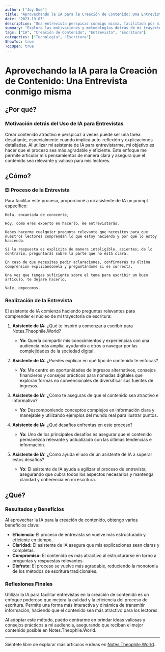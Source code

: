 ```yaml
---
author: ["Joy Doe"]
title: "Aprovechando la IA para la Creación de Contenido: Una Entrevista conmigo misma"
date: "2023-10-03"
description: "Una entrevista perspicaz conmigo misma, facilitada por mi asistente de IA, para explorar mi trayectoria y motivaciones detrás de escribir para Notes.Theophile.World."
summary: "Explora las motivaciones y metodologías detrás de mi trayectoria de escritura para Notes.Theophile.World a través de una entrevista atractiva realizada por mi asistente de IA."
tags: ["IA", "Creación de Contenido", "Entrevista", "Escritura"]
categories: ["Tecnología", "Escritura"]
ShowToc: true
TocOpen: true
---
```


# Aprovechando la IA para la Creación de Contenido: Una Entrevista conmigo misma

## ¿Por qué?

### Motivación detrás del Uso de IA para Entrevistas

Crear contenido atractivo e perspicaz a veces puede ser una tarea desafiante, especialmente cuando implica auto-reflexión y explicaciones detalladas. Al utilizar mi asistente de IA para entrevistarme, mi objetivo es hacer que el proceso sea más agradable y eficiente. Este enfoque me permite articular mis pensamientos de manera clara y asegura que el contenido sea relevante y valioso para mis lectores.

## ¿Cómo?

### El Proceso de la Entrevista

Para facilitar este proceso, proporcioné a mi asistente de IA un prompt específico:

```
Hola, encantada de conocerte,

Hoy, como eres experto en hacerlo, me entrevistarás.

Debes hacerme cualquier pregunta relevante que necesites para que nuestros lectores comprendan lo que estoy haciendo y por qué lo estoy haciendo.

Si la respuesta es explícita de manera inteligible, asientes; de lo contrario, preguntarás sobre la parte que no está clara.

En caso de que necesites pedir aclaraciones, confirmarás tu última comprensión explicándomela y preguntándome si es correcta.

Una vez que tengas suficiente sobre el tema para escribir un buen artículo, te dejaré hacerlo.

Vale, empecemos.
```

### Realización de la Entrevista

El asistente de IA comienza haciendo preguntas relevantes para comprender el núcleo de mi trayectoria de escritura:

1. **Asistente de IA:** ¿Qué te inspiró a comenzar a escribir para Notes.Theophile.World?
   - **Yo:** Quería compartir mis conocimientos y experiencias con una audiencia más amplia, ayudando a otros a navegar por las complejidades de la sociedad digital.

2. **Asistente de IA:** ¿Puedes explicar en qué tipo de contenido te enfocas?
   - **Yo:** Me centro en oportunidades de ingresos alternativos, consejos financieros y consejos prácticos para nómadas digitales que exploran formas no convencionales de diversificar sus fuentes de ingresos.

3. **Asistente de IA:** ¿Cómo te aseguras de que el contenido sea atractivo e informativo?
   - **Yo:** Descomponiendo conceptos complejos en información clara y manejable y utilizando ejemplos del mundo real para ilustrar puntos.

4. **Asistente de IA:** ¿Qué desafíos enfrentas en este proceso?
   - **Yo:** Uno de los principales desafíos es asegurar que el contenido permanezca relevante y actualizado con las últimas tendencias e información.

5. **Asistente de IA:** ¿Cómo ayuda el uso de un asistente de IA a superar estos desafíos?
   - **Yo:** El asistente de IA ayuda a agilizar el proceso de entrevista, asegurando que cubra todos los aspectos necesarios y mantenga claridad y coherencia en mi escritura.

## ¿Qué?

### Resultados y Beneficios

Al aprovechar la IA para la creación de contenido, obtengo varios beneficios clave:

- **Eficiencia:** El proceso de entrevista se vuelve más estructurado y eficiente en tiempo.
- **Claridad:** El asistente de IA asegura que mis explicaciones sean claras y completas.
- **Compromiso:** El contenido es más atractivo al estructurarse en torno a preguntas y respuestas relevantes.
- **Disfrute:** El proceso se vuelve más agradable, reduciendo la monotonía de los métodos de escritura tradicionales.

### Reflexiones Finales

Utilizar la IA para facilitar entrevistas en la creación de contenido es un enfoque poderoso que mejora la calidad y la eficiencia del proceso de escritura. Permite una forma más interactiva y dinámica de transmitir información, haciendo que el contenido sea más atractivo para los lectores.

Al adoptar este método, puedo centrarme en brindar ideas valiosas y consejos prácticos a mi audiencia, asegurando que reciban el mejor contenido posible en Notes.Theophile.World.

---

Siéntete libre de explorar más artículos e ideas en [Notes.Theophile.World](https://notes.theophile.world).